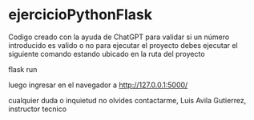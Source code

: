 # ejercicioPythonFlask

Codigo creado con la ayuda de ChatGPT para validar si un número introducido es valido o no
para ejecutar el proyecto debes ejecutar el siguiente comando estando ubicado en la ruta del proyecto 

flask run

luego ingresar en el navegador a http://127.0.0.1:5000/

cualquier duda o inquietud no olvides contactarme, Luis Avila Gutierrez, instructor tecnico
